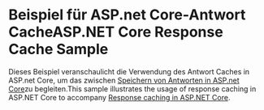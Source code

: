 # <a name="aspnet-core-response-cache-sample"></a><span data-ttu-id="43b2f-101">Beispiel für ASP.net Core-Antwort Cache</span><span class="sxs-lookup"><span data-stu-id="43b2f-101">ASP.NET Core Response Cache Sample</span></span>

<span data-ttu-id="43b2f-102">Dieses Beispiel veranschaulicht die Verwendung des Antwort Caches in ASP.net Core, um das zwischen [Speichern von Antworten in ASP.net Core](https://docs.microsoft.com/aspnet/core/performance/caching/response)zu begleiten.</span><span class="sxs-lookup"><span data-stu-id="43b2f-102">This sample illustrates the usage of response caching in ASP.NET Core to accompany [Response caching in ASP.NET Core](https://docs.microsoft.com/aspnet/core/performance/caching/response).</span></span>
